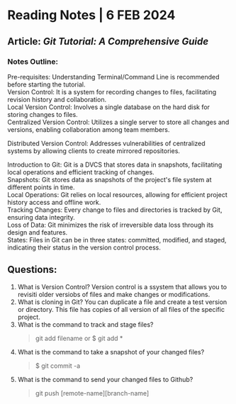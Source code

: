 # **Reading Notes | 6 FEB 2024**

## Article: _Git Tutorial: A Comprehensive Guide_

### **Notes Outline:**
Pre-requisites: Understanding Terminal/Command Line is recommended before starting the tutorial.  
Version Control: It is a system for recording changes to files, facilitating revision history and collaboration.  
Local Version Control: Involves a single database on the hard disk for storing changes to files.  
Centralized Version Control: Utilizes a single server to store all changes and versions, enabling collaboration among team members. 
 
 Distributed Version Control: Addresses vulnerabilities of centralized systems by allowing clients to create mirrored repositories. 
 
 Introduction to Git: Git is a DVCS that stores data in snapshots, facilitating local operations and efficient tracking of changes.  
 Snapshots: Git stores data as snapshots of the project's file system at different points in time.  
 Local Operations: Git relies on local resources, allowing for efficient project history access and offline work.  
 Tracking Changes: Every change to files and directories is tracked by Git, ensuring data integrity.  
 Loss of Data: Git minimizes the risk of irreversible data loss through its design and features.  
 States: Files in Git can be in three states: committed, modified, and staged, indicating their status in the version control process.

## **Questions:**

1. What is Version Control?
   Version control is a ssystem that allows you to revisiti older versiobs of files and make changes or modifications. 
3. What is cloning in Git?
   You can duplicate a file and create a test version or directory. This file has copies of all version of all files of the specific project. 
5. What is the command to track and stage files?
   > git add filename or $ git add *
7. What is the command to take a snapshot of your changed files?
   > $ git commit -a
9. What is the command to send your changed files to Github?
   > git push [remote-name][branch-name]

